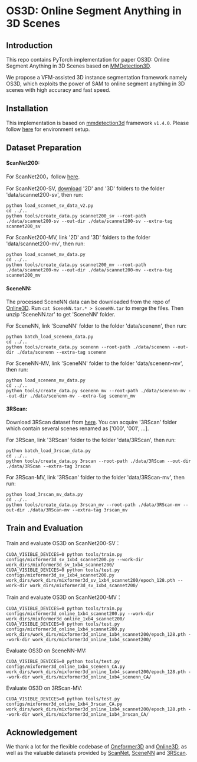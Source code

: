 # OS3D:  **Online Segment Anything in 3D Scenes**

## Introduction

This repo contains PyTorch implementation for paper OS3D:  Online Segment Anything in 3D Scenes based on [MMDetection3D](https://github.com/open-mmlab/mmdetection3d).

We propose a VFM-assisted 3D instance segmentation framework namely OS3D, which exploits the power of SAM to online segment anything in 3D scenes with high accuracy and fast speed.

## Installation

This implementation is based on [mmdetection3d](https://github.com/open-mmlab/mmdetection3d) framework `v1.4.0`. Please follow [here](https://github.com/open-mmlab/mmdetection3d/blob/22aaa47fdb53ce1870ff92cb7e3f96ae38d17f61/docs/en/get_started.md) for environment setup.

## Dataset Preparation

#### ScanNet200: 

For ScanNet200，follow [here](./data/scannet200/README.md).

For ScanNet200-SV, [download](https://github.com/ScanNet/ScanNet) '2D' and '3D' folders to the folder 'data/scannet200-sv', then  run: 

```
python load_scannet_sv_data_v2.py
cd ../..
python tools/create_data.py scannet200_sv --root-path ./data/scannet200-sv --out-dir ./data/scannet200-sv --extra-tag scannet200_sv
```

For ScanNet200-MV, link '2D' and '3D' folders to the folder 'data/scannet200-mv', then  run: 

```
python load_scannet_mv_data.py
cd ../..
python tools/create_data.py scannet200_mv --root-path ./data/scannet200-mv --out-dir ./data/scannet200-mv --extra-tag scannet200_mv
```

#### SceneNN:

The processed SceneNN data can be downloaded from the repo of [Online3D](https://cloud.tsinghua.edu.cn/d/641cd2b7a123467d98a6/). Run `cat SceneNN.tar.* > SceneNN.tar` to merge the files. Then unzip 'SceneNN.tar' to get 'SceneNN' folder.

For SceneNN, link 'SceneNN' folder to the folder 'data/scenenn', then run:

```
python batch_load_scenenn_data.py
cd ../..
python tools/create_data.py scenenn --root-path ./data/scenenn --out-dir ./data/scenenn --extra-tag scenenn
```

For SceneNN-MV, link 'SceneNN' folder to the folder 'data/scenenn-mv', then run:

```
python load_scenenn_mv_data.py
cd ../..
python tools/create_data.py scenenn_mv --root-path ./data/scenenn-mv --out-dir ./data/scenenn-mv --extra-tag scenenn_mv
```

#### 3RScan:

Download 3RScan dataset from [here](https://github.com/WaldJohannaU/3RScan?tab=readme-ov-file). You can acquire '3RScan' folder which contain several scenes renamed as ['000', '001', ...].

For 3RScan, link '3RScan' folder to the folder 'data/3RScan', then run:

```
python batch_load_3rscan_data.py
cd ../..
python tools/create_data.py 3rscan --root-path ./data/3RScan --out-dir ./data/3RScan --extra-tag 3rscan
```

For 3RScan-MV, link '3RScan' folder to the folder 'data/3RScan-mv', then run:

```
python load_3rscan_mv_data.py
cd ../..
python tools/create_data.py 3rscan_mv --root-path ./data/3RScan-mv --out-dir ./data/3RScan-mv --extra-tag 3rscan_mv
```

## Train and Evaluation

Train and evaluate OS3D on ScanNet200-SV：

```
CUDA_VISIBLE_DEVICES=0 python tools/train.py configs/mixformer3d_sv_1xb4_scannet200.py --work-dir work_dirs/mixformer3d_sv_1xb4_scannet200/
CUDA_VISIBLE_DEVICES=0 python tools/test.py configs/mixformer3d_sv_1xb4_scannet200.py work_dirs/work_dirs/mixformer3d_sv_1xb4_scannet200/epoch_128.pth --work-dir work_dirs/mixformer3d_sv_1xb4_scannet200/
```

Train and evaluate OS3D on ScanNet200-MV：

```
CUDA_VISIBLE_DEVICES=0 python tools/train.py configs/mixformer3d_online_1xb4_scannet200.py --work-dir work_dirs/mixformer3d_online_1xb4_scannet200/
CUDA_VISIBLE_DEVICES=0 python tools/test.py configs/mixformer3d_online_1xb4_scannet200.py work_dirs/work_dirs/mixformer3d_online_1xb4_scannet200/epoch_128.pth --work-dir work_dirs/mixformer3d_online_1xb4_scannet200/
```

Evaluate OS3D on SceneNN-MV:

```
CUDA_VISIBLE_DEVICES=0 python tools/test.py configs/mixformer3d_online_1xb4_scenenn_CA.py work_dirs/work_dirs/mixformer3d_online_1xb4_scannet200/epoch_128.pth --work-dir work_dirs/mixformer3d_online_1xb4_scenenn_CA/
```

Evaluate OS3D on 3RScan-MV:

```
CUDA_VISIBLE_DEVICES=0 python tools/test.py configs/mixformer3d_online_1xb4_3rscan_CA.py work_dirs/work_dirs/mixformer3d_online_1xb4_scannet200/epoch_128.pth --work-dir work_dirs/mixformer3d_online_1xb4_3rscan_CA/
```

## Acknowledgement
We thank a lot for the flexible codebase of [Oneformer3D](https://github.com/oneformer3d/oneformer3d) and [Online3D](https://github.com/xuxw98/Online3D), as well as the valuable datasets provided by [ScanNet](https://github.com/ScanNet/ScanNet), [SceneNN](https://github.com/hkust-vgd/scenenn) and [3RScan](https://github.com/WaldJohannaU/3RScan).